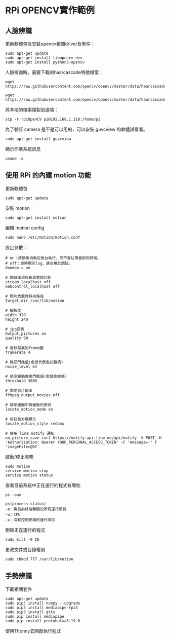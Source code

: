 # RPi OPENCV實作範例
## 人臉辨識
更新軟體包及安裝opencv相關driver及套件：
```
sudo apt-get update
sudo apt-get install libopencv-dev
sudo apt-get install python3-opencv
```

人臉辨識時，需要下載的haarcascade特徵檔案：
```
wget https://raw.githubusercontent.com/opencv/opencv/master/data/haarcascades/haarcascade_frontalface_default.xml

wget https://raw.githubusercontent.com/opencv/opencv/master/data/haarcascades/haarcascade_eye.xml
```

將本地的檔案複製到遠端：
```
scp -r rpiOpenCV pi@192.168.1.118:/home/pi
```
為了驗証 camera 是不是可以用的，可以安裝 guvcview 的軟體試看看。
```
sudo apt-get install guvcview
```
顯示作業系統訊息
```
uname -a
```
## 使用 RPi 的內建 motion 功能

更新軟體包
```
sudo apt-get update
```
安裝 motion
```
sudo apt-get install motion
```
編輯 motion config
```
sudo nano /etc/motion/motion.conf
```
設定參數：
```
# on：啟動後自動在後台執行，而不會佔用當前的終端。
# off：即時顯示log，適合用於調試。
daemon = on

# 開啟串流與網頁管理功能
stream_localhost off
webcontrol_localhost off

# 照片放置資料夾路徑
Target_dir /var/lib/motion

# 解析度
width 320
height 240

# jpg品質
Output_pictures on
quality 90

# 每秒最高的frame數
framerate 4

# 雜訊門檻值(愈低代表愈抗雜訊)
noise_level 64

# 偵測變動像素門檻值(愈低愈敏感)
threshold 3000

# 關閉影片輸出
ffmpeg_output_movies off

# 標示畫面中有變動的部份
locate_motion_mode on

# 用紅色方框標示
locate_motion_style redbox

# 使用 line notify 通知
on_picture_save curl https://notify-api.line.me/api/notify -X POST -H 'Authorization: Bearer YOUR_PERSONAL_ACCESS_TOKEN' -F 'message=!' F 'imageFile=@%f'

```
啟動/停止服務
```
sudo motion
service motion stop
service motion status
```
查看目前系統中正在運行的程式有哪些
```
ps -aux

ps(process status)
-a：與目前終端無關的所有運行項目
-u：CPU
-x：沒有控制終端的運行項目
```
刪除正在運行的程式
```
sudo kill -9 ID
```
更改文件或目錄權限
```
sudo chmod 777 /var/lib/motion
```
## 手勢辨識
下載相關套件
```
sudo apt-get update
sudo pip3 install numpy --upgrade
sudo pip3 install mediapipe-rpi3
sudo pip3 install gtts
sudo pip install mediapipe
sudo pip install protobuf==3.19.0
```
使用Thonny去開啟執行程式